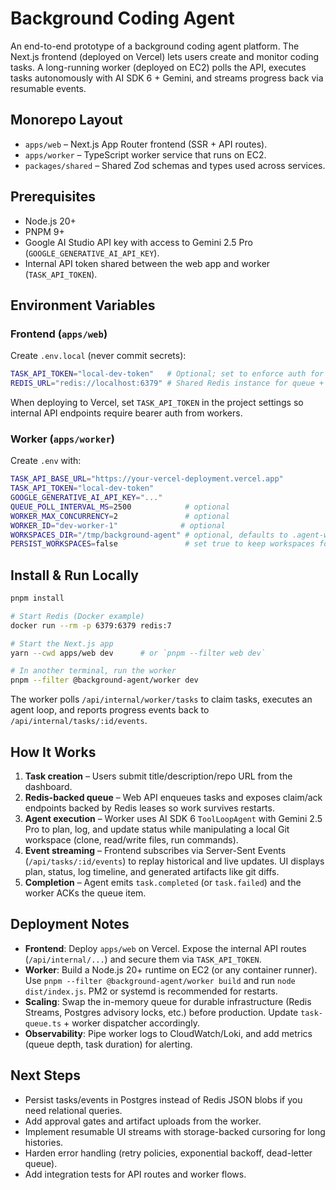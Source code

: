 # Background Coding Agent

An end-to-end prototype of a background coding agent platform. The Next.js frontend (deployed on Vercel) lets users create and monitor coding tasks. A long-running worker (deployed on EC2) polls the API, executes tasks autonomously with AI SDK 6 + Gemini, and streams progress back via resumable events.

## Monorepo Layout

- `apps/web` – Next.js App Router frontend (SSR + API routes).
- `apps/worker` – TypeScript worker service that runs on EC2.
- `packages/shared` – Shared Zod schemas and types used across services.

## Prerequisites

- Node.js 20+
- PNPM 9+
- Google AI Studio API key with access to Gemini 2.5 Pro (`GOOGLE_GENERATIVE_AI_API_KEY`).
- Internal API token shared between the web app and worker (`TASK_API_TOKEN`).

## Environment Variables

### Frontend (`apps/web`)

Create `.env.local` (never commit secrets):

```bash
TASK_API_TOKEN="local-dev-token"   # Optional; set to enforce auth for internal routes
REDIS_URL="redis://localhost:6379" # Shared Redis instance for queue + task store
```

When deploying to Vercel, set `TASK_API_TOKEN` in the project settings so internal API endpoints require bearer auth from workers.

### Worker (`apps/worker`)

Create `.env` with:

```bash
TASK_API_BASE_URL="https://your-vercel-deployment.vercel.app"
TASK_API_TOKEN="local-dev-token"
GOOGLE_GENERATIVE_AI_API_KEY="..."
QUEUE_POLL_INTERVAL_MS=2500            # optional
WORKER_MAX_CONCURRENCY=2               # optional
WORKER_ID="dev-worker-1"              # optional
WORKSPACES_DIR="/tmp/background-agent" # optional, defaults to .agent-workspaces
PERSIST_WORKSPACES=false               # set true to keep workspaces for debugging
```

## Install & Run Locally

```bash
pnpm install

# Start Redis (Docker example)
docker run --rm -p 6379:6379 redis:7

# Start the Next.js app
yarn --cwd apps/web dev      # or `pnpm --filter web dev`

# In another terminal, run the worker
pnpm --filter @background-agent/worker dev
```

The worker polls `/api/internal/worker/tasks` to claim tasks, executes an agent loop, and reports progress events back to `/api/internal/tasks/:id/events`.

## How It Works

1. **Task creation** – Users submit title/description/repo URL from the dashboard.
2. **Redis-backed queue** – Web API enqueues tasks and exposes claim/ack endpoints backed by Redis leases so work survives restarts.
3. **Agent execution** – Worker uses AI SDK 6 `ToolLoopAgent` with Gemini 2.5 Pro to plan, log, and update status while manipulating a local Git workspace (clone, read/write files, run commands).
4. **Event streaming** – Frontend subscribes via Server-Sent Events (`/api/tasks/:id/events`) to replay historical and live updates. UI displays plan, status, log timeline, and generated artifacts like git diffs.
5. **Completion** – Agent emits `task.completed` (or `task.failed`) and the worker ACKs the queue item.

## Deployment Notes

- **Frontend**: Deploy `apps/web` on Vercel. Expose the internal API routes (`/api/internal/...`) and secure them via `TASK_API_TOKEN`.
- **Worker**: Build a Node.js 20+ runtime on EC2 (or any container runner). Use `pnpm --filter @background-agent/worker build` and run `node dist/index.js`. PM2 or systemd is recommended for restarts.
- **Scaling**: Swap the in-memory queue for durable infrastructure (Redis Streams, Postgres advisory locks, etc.) before production. Update `task-queue.ts` + worker dispatcher accordingly.
- **Observability**: Pipe worker logs to CloudWatch/Loki, and add metrics (queue depth, task duration) for alerting.

## Next Steps

- Persist tasks/events in Postgres instead of Redis JSON blobs if you need relational queries.
- Add approval gates and artifact uploads from the worker.
- Implement resumable UI streams with storage-backed cursoring for long histories.
- Harden error handling (retry policies, exponential backoff, dead-letter queue).
- Add integration tests for API routes and worker flows.
